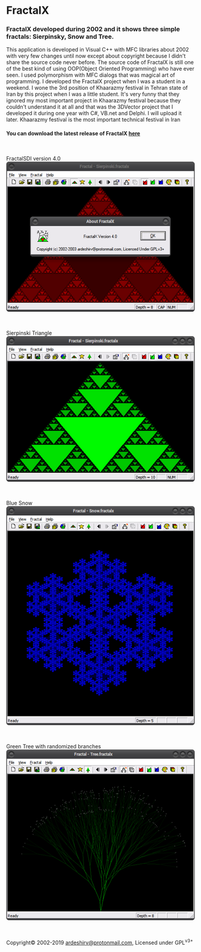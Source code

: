 # FractalX

<h3>FractalX developed during 2002 and it shows three simple fractals: Sierpinsky, Snow and Tree.</h3>
<p>This application is developed in Visual C++ with MFC libraries about 2002 with very few changes until now except about copyright because I didn't share the source code never before.
The source code of FractalX is still one of the best kind of using OOP(Object Oriented Programming) who have ever seen.
I used polymorphism with MFC dialogs that was magical art of programming.
I developed the FractalX project when I was a student in a weekend.
I wone the 3rd position of Khaarazmy festival in Tehran state of Iran by this project when I was a little student.
It's very funny that they ignored my most important project in Khaarazmy festival because they couldn't understand it at all and that was the 3DVector project that I developed it during one year with C#, VB.net and Delphi. I will upload it later.
Khaarazmy festival is the most important technical festival in Iran</p>
<h4>You can download the latest release of FractalX <a target="_blank" href="https://github.com/ArdeshirV/FractalX/releases">here</a></h4><br/>
<p>FractalSDI version 4.0<br/>
<img alt="" src="https://raw.githubusercontent.com/ArdeshirV/FractalX/master/img/FractalSDIv4.png"></p>
<br/>
<p>Sierpinski Triangle<br/>
<img alt="" src="https://raw.githubusercontent.com/ArdeshirV/FractalX/master/img/Sierpinski.png"></p>
<br/>
<p>Blue Snow<br/>
<img alt="" src="https://raw.githubusercontent.com/ArdeshirV/FractalX/master/img/Snow.png"></p>
<br/>
<p>Green Tree with randomized branches<br/>
<img alt="" src="https://raw.githubusercontent.com/ArdeshirV/FractalX/master/img/Tree.png"></p>
<br/>
<p>
  Copyright&copy; 2002-2019 <a href="mailto:ardeshirv@protonmail.com" alt="email">ardeshirv@protonmail.com</a>, Licensed under GPL<sup>v3+</sup>
<p/>
